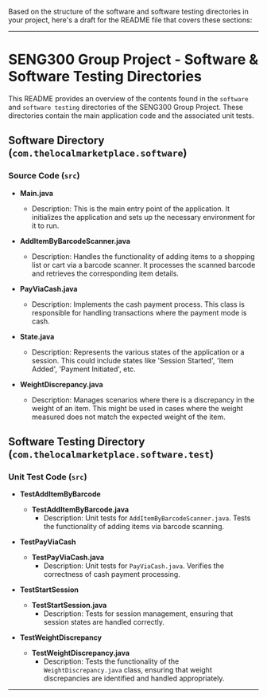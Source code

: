 Based on the structure of the software and software testing directories in your project, here's a draft for the README file that covers these sections:

---

# SENG300 Group Project - Software & Software Testing Directories

This README provides an overview of the contents found in the `software` and `software testing` directories of the SENG300 Group Project. These directories contain the main application code and the associated unit tests.

## Software Directory (`com.thelocalmarketplace.software`)

### Source Code (`src`)

- **Main.java**
  - Description: This is the main entry point of the application. It initializes the application and sets up the necessary environment for it to run.

- **AddItemByBarcodeScanner.java**
  - Description: Handles the functionality of adding items to a shopping list or cart via a barcode scanner. It processes the scanned barcode and retrieves the corresponding item details.

- **PayViaCash.java**
  - Description: Implements the cash payment process. This class is responsible for handling transactions where the payment mode is cash.

- **State.java**
  - Description: Represents the various states of the application or a session. This could include states like 'Session Started', 'Item Added', 'Payment Initiated', etc.

- **WeightDiscrepancy.java**
  - Description: Manages scenarios where there is a discrepancy in the weight of an item. This might be used in cases where the weight measured does not match the expected weight of the item.

## Software Testing Directory (`com.thelocalmarketplace.software.test`)

### Unit Test Code (`src`)

- **TestAddItemByBarcode**
  - **TestAddItemByBarcode.java**
    - Description: Unit tests for `AddItemByBarcodeScanner.java`. Tests the functionality of adding items via barcode scanning.

- **TestPayViaCash**
  - **TestPayViaCash.java**
    - Description: Unit tests for `PayViaCash.java`. Verifies the correctness of cash payment processing.

- **TestStartSession**
  - **TestStartSession.java**
    - Description: Tests for session management, ensuring that session states are handled correctly.

- **TestWeightDiscrepancy**
  - **TestWeightDiscrepancy.java**
    - Description: Tests the functionality of the `WeightDiscrepancy.java` class, ensuring that weight discrepancies are identified and handled appropriately.

---